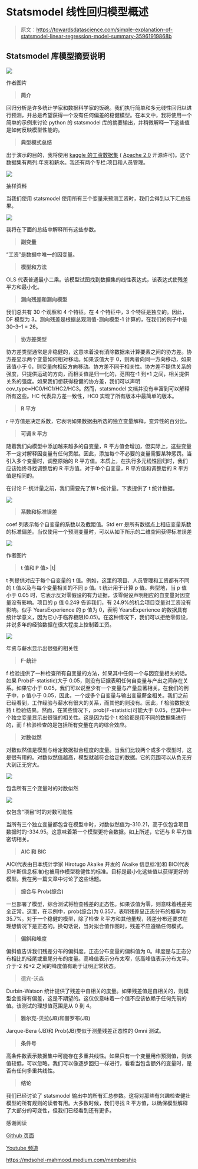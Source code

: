 # Statsmodel 线性回归模型概述

> 原文：<https://towardsdatascience.com/simple-explanation-of-statsmodel-linear-regression-model-summary-35961919868b>

## Statsmodel 库模型摘要说明

![](img/fe10d934917ab1ffc0bdebb01efe2ee5.png)

作者图片

> **简介**

回归分析是许多统计学家和数据科学家的饭碗。我们执行简单和多元线性回归以进行预测，并总是希望获得一个没有任何偏差的稳健模型。在本文中，我将使用一个简单的示例来讨论 python 的 statsmodel 库的摘要输出，并稍微解释一下这些值是如何反映模型性能的。

> **典型模式总结**

出于演示的目的，我将使用 [kaggle 的工资数据集](https://www.kaggle.com/datasets/rohankayan/years-of-experience-and-salary-dataset/code) ( [Apache 2.0](http://www.apache.org/licenses/LICENSE-2.0) 开源许可)。这个数据集有两列:年资和薪水。我还有两个专栏:项目和人员管理。

![](img/9e8c0a1b7f11425c0b0a023bb6514702.png)

抽样资料

当我们使用 statsmodel 使用所有三个变量来预测工资时，我们会得到以下汇总结果。

![](img/eeeced9c9fa232edab7ca68b22ccc945.png)

我将在下面的总结中解释所有这些参数。

> **副变量**

“工资”是数据中唯一的因变量。

> **模型和方法**

OLS 代表普通最小二乘。该模型试图找到数据集的线性表达式，该表达式使残差平方和最小化。

> **测向残差和测向模型**

我们总共有 30 个观察和 4 个特征。在 4 个特征中，3 个特征是独立的。因此，DF 模型为 3。测向残差是根据总观测值-测向模型-1 计算的，在我们的例子中是 30–3–1 = 26。

> **协方差类型**

协方差类型通常是非稳健的，这意味着没有消除数据来计算要素之间的协方差。协方差显示两个变量如何相对移动。如果该值大于 0，则两者向同一方向移动，如果该值小于 0，则变量向相反方向移动。协方差不同于相关性。协方差不提供关系的强度，只提供运动的方向，而相关值是归一化的，范围在-1 到+1 之间，相关提供关系的强度。如果我们想获得稳健的协方差，我们可以声明 cov_type=HC0/HC1/HC2/HC3。然而，statsmodel 文档并没有丰富到可以解释所有这些。HC 代表异方差一致性，HC0 实现了所有版本中最简单的版本。

> **R 平方**

r 平方值是决定系数，它表明如果数据由所选的独立变量解释，变异性的百分比。

> **可调 R 平方**

随着我们向模型中添加越来越多的自变量，R 平方值会增加，但实际上，这些变量不一定对解释因变量有任何贡献。因此，添加每个不必要的变量需要某种惩罚。当引入多个变量时，调整原始的 R 平方值。本质上，在执行多元线性回归时，我们应该始终寻找调整后的 R 平方值。对于单个自变量，R 平方值和调整后的 R 平方值是相同的。

在讨论 F-统计量之前，我们需要先了解 t-统计量。下表提供了 t 统计数据。

![](img/23f40cfaac2d0d01b83ed34b9b003895.png)

> **系数和标准误差**

coef 列表示每个自变量的系数以及截距值。Std err 是所有数据点上相应变量系数的标准偏差。当仅使用一个预测变量时，可以从如下所示的二维空间获得标准误差

![](img/7c8779efbd28176cbf661c299d2d857b.png)

作者图片

> **t 值和 P 值> |t|**

t 列提供对应于每个自变量的 t 值。例如，这里的项目、人员管理和工资都有不同的 t 值以及与每个变量相关的不同 p 值。t 统计用于计算 p 值。典型地，当 p 值小于 0.05 时，它表示反对零假设的有力证据，该零假设声明相应的自变量对因变量没有影响。项目的 p 值 0.249 告诉我们，有 24.9%的机会项目变量对工资没有影响。似乎 YearsExperience 的 p 值为 0，表明 YearsExperience 的数据具有统计学意义，因为它小于临界极限(0.05)。在这种情况下，我们可以拒绝零假设，并说多年的经验数据在很大程度上控制着工资。

![](img/f8ce96fe8bdb39208a3c2887b75a63ee.png)

年资与薪水显示出很强的相关性

> **F-统计**

f 检验提供了一种检查所有自变量的方法，如果其中任何一个与因变量相关的话。如果 Prob(F-statistic)大于 0.05，则没有证据表明任何自变量与产出之间存在关系。如果它小于 0.05，我们可以说至少有一个变量与产量显著相关。在我们的例子中，p 值小于 0.05，因此，一个或多个自变量与输出变量薪金相关。我们之前已经看到，工作经验与薪水有很大的关系，而其他的则没有。因此，f 检验数据支持 t 检验结果。然而，在某些情况下，prob(F-statistic)可能大于 0.05，但其中一个独立变量显示出很强的相关性。这是因为每个 t 检验都是用不同的数据集进行的，而 f 检验检查的是包括所有变量在内的综合效应。

> **对数似然**

对数似然值是模型与给定数据拟合程度的度量。当我们比较两个或多个模型时，这是很有用的。对数似然值越高，模型就越符合给定的数据。它的范围可以从负无穷大到正无穷大。

![](img/f11a99a1b3b552188c0a3024722912bc.png)

包含所有三个变量时的对数似然

![](img/cdcaad00cef37ddbdcd5bd268adc546a.png)

仅包含“项目”时的对数可能性

当所有三个独立变量都包含在模型中时，对数似然值为-310.21，高于仅包含项目数据时的-334.95。这意味着第一个模型更符合数据。如上所述，它还与 R 平方值密切相关。

> **AIC 和 BIC**

AIC(代表由日本统计学家 Hirotugo Akaike 开发的 Akaike 信息标准)和 BIC(代表贝叶斯信息标准)也被用作模型稳健性的标准。目标是最小化这些值以获得更好的模型。我在另一篇文章中讨论了这些话题。

</simple-stepwise-and-weighted-regression-model-53a31d9e4746>  

> **综合与 Prob(综合)**

一旦部署了模型，综合测试将检查残差的正态性。如果该值为零，则意味着残差完全正常。这里，在示例中，prob(综合)为 0.357，表明残差呈正态分布的概率为 35.7%。对于一个稳健的模型，除了检查 R 平方和其他量规，残差分布还要求在理想情况下是正态的。换句话说，当对拟合值作图时，残差不应遵循任何模式。

> **偏斜和峰度**

偏斜值告诉我们残差分布的偏斜度。正态分布变量的偏斜值为 0。峰度是与正态分布相比的轻尾或重尾分布的度量。高峰值表示分布太窄，低高峰值表示分布太平。介于-2 和+2 之间的峰度值有助于证明正常状态。

> 德宾-沃森

Durbin-Watson 统计提供了残差中自相关的度量。如果残差值是自相关的，则模型会变得有偏差，这是不期望的。这仅仅意味着一个值不应该依赖于任何先前的值。该测试的理想值范围是从 0 到 4。

> **雅尔克-贝拉(JB)和普罗布(JB)**

Jarque-Bera (JB)和 Prob(JB)类似于测量残差正态性的 Omni 测试。

> **条件号**

高条件数表示数据集中可能存在多重共线性。如果只有一个变量用作预测值，则该值较低，可以忽略。我们可以像逐步回归一样进行，看看当包含额外的变量时，是否有任何多重共线性。

> **结论**

我们已经讨论了 statsmodel 输出中的所有汇总参数。这将对那些有兴趣检查健壮模型的所有规则的读者有用。大多数时候，我们寻找 R 平方值，以确保模型解释了大部分的可变性，但我们已经看到还有更多。

感谢阅读

[Github 页面](https://mdsohelmahmood.github.io/data-science/2022/04/21/Simple-Explanation-of-Statsmodels-Summary.html)

[Youtube 频道](https://www.youtube.com/watch?v=9RzmWGtIdwY)

<https://mdsohel-mahmood.medium.com/membership> 
